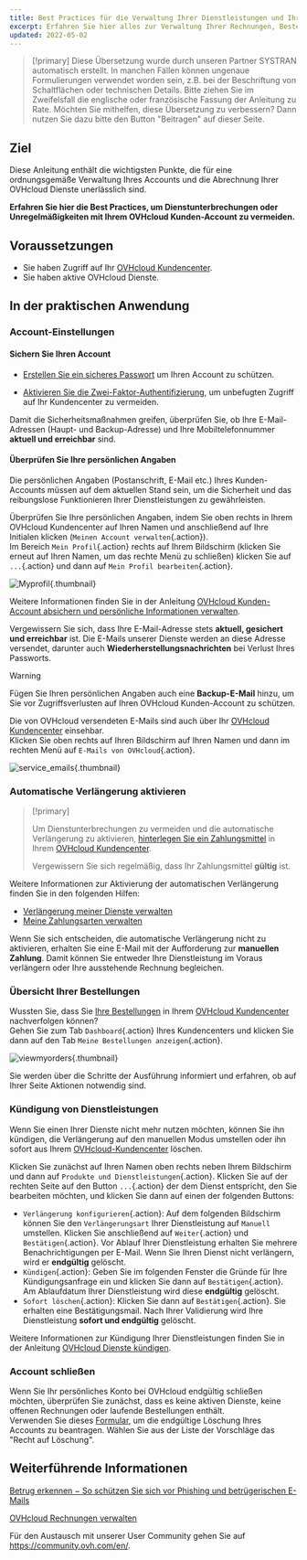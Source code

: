 ```yaml
---
title: Best Practices für die Verwaltung Ihrer Dienstleistungen und Ihres OVHcloud Accounts
excerpt: Erfahren Sie hier alles zur Verwaltung Ihrer Rechnungen, Bestellungen, Zahlungsmittel und Kunden-Accounts
updated: 2022-05-02
---
```


> [!primary]
> Diese Übersetzung wurde durch unseren Partner SYSTRAN automatisch erstellt. In manchen Fällen können ungenaue Formulierungen verwendet worden sein, z.B. bei der Beschriftung von Schaltflächen oder technischen Details. Bitte ziehen Sie im Zweifelsfall die englische oder französische Fassung der Anleitung zu Rate. Möchten Sie mithelfen, diese Übersetzung zu verbessern? Dann nutzen Sie dazu bitte den Button "Beitragen" auf dieser Seite.
>

## Ziel

Diese Anleitung enthält die wichtigsten Punkte, die für eine ordnungsgemäße Verwaltung Ihres Accounts und die Abrechnung Ihrer OVHcloud Dienste unerlässlich sind.

**Erfahren Sie hier die Best Practices, um Dienstunterbrechungen oder Unregelmäßigkeiten mit Ihrem OVHcloud Kunden-Account zu vermeiden.**

## Voraussetzungen

- Sie haben Zugriff auf Ihr [OVHcloud Kundencenter](https://www.ovh.com/auth/?action=gotomanager&from=https://www.ovh.de/&ovhSubsidiary=de).
- Sie haben aktive OVHcloud Dienste.

## In der praktischen Anwendung

### Account-Einstellungen

#### Sichern Sie Ihren Account

- [Erstellen Sie ein sicheres Passwort](manage-ovh-password#ein-adaquates-passwort-erstellen.) um Ihren Account zu schützen.

- [Aktivieren Sie die Zwei-Faktor-Authentifizierung](secure-ovhcloud-account-with-2fa1.), um unbefugten Zugriff auf Ihr Kundencenter zu vermeiden.

Damit die Sicherheitsmaßnahmen greifen, überprüfen Sie, ob Ihre E-Mail-Adressen (Haupt- und Backup-Adresse) und Ihre Mobiltelefonnummer **aktuell und erreichbar** sind.

#### Überprüfen Sie Ihre persönlichen Angaben

Die persönlichen Angaben (Postanschrift, E-Mail etc.) Ihres Kunden-Accounts müssen auf dem aktuellen Stand sein, um die Sicherheit und das reibungslose Funktionieren Ihrer Dienstleistungen zu gewährleisten.

Überprüfen Sie Ihre persönlichen Angaben, indem Sie oben rechts in Ihrem OVHcloud Kundencenter auf Ihren Namen und anschließend auf Ihre Initialen klicken (`Meinen Account verwalten`{.action}).<br>
Im Bereich `Mein Profil`{.action} rechts auf Ihrem Bildschirm (klicken Sie erneut auf Ihren Namen, um das rechte Menü zu schließen) klicken Sie auf `...`{.action} und dann auf `Mein Profil bearbeiten`{.action}.

![Myprofil](myprofile.png){.thumbnail}

Weitere Informationen finden Sie in der Anleitung [OVHcloud Kunden-Account absichern und persönliche Informationen verwalten](all_about_username#meine-personlichen-angaben-andern.).

Vergewissern Sie sich, dass Ihre E-Mail-Adresse stets **aktuell, gesichert und erreichbar** ist. Die E-Mails unserer Dienste werden an diese Adresse versendet, darunter auch **Wiederherstellungsnachrichten** bei Verlust Ihres Passworts.

> [!warning]
>
> Fügen Sie Ihren persönlichen Angaben auch eine **Backup-E-Mail** hinzu, um Sie vor Zugriffsverlusten auf Ihren OVHcloud Kunden-Account zu schützen.
>

Die von OVHcloud versendeten E-Mails sind auch über Ihr [OVHcloud Kundencenter](https://www.ovh.com/auth/?action=gotomanager&from=https://www.ovh.de/&ovhSubsidiary=de) einsehbar.<br>
Klicken Sie oben rechts auf Ihren Bildschirm auf Ihren Namen und dann im rechten Menü auf `E-Mails von OVHcloud`{.action}.

![service_emails](service_emails.png){.thumbnail}

### Automatische Verlängerung aktivieren

> [!primary]
>
> Um Dienstunterbrechungen zu vermeiden und die automatische Verlängerung zu aktivieren, [hinterlegen Sie ein Zahlungsmittel](manage-payment-methods1.) in Ihrem [OVHcloud Kundencenter](https://www.ovh.com/auth/?action=gotomanager&from=https://www.ovh.de/&ovhSubsidiary=de).
>
> Vergewissern Sie sich regelmäßig, dass Ihr Zahlungsmittel **gültig** ist.
>

Weitere Informationen zur Aktivierung der automatischen Verlängerung finden Sie in den folgenden Hilfen:

- [Verlängerung meiner Dienste verwalten](how_to_use_automatic_renewal1.)
- [Meine Zahlungsarten verwalten](manage-payment-methods1.)

Wenn Sie sich entscheiden, die automatische Verlängerung nicht zu aktivieren, erhalten Sie eine E-Mail mit der Aufforderung zur **manuellen Zahlung**. Damit können Sie entweder Ihre Dienstleistung im Voraus verlängern oder Ihre ausstehende Rechnung begleichen.

### Übersicht Ihrer Bestellungen

Wussten Sie, dass Sie [Ihre Bestellungen](managing_ovh_orders1.) in Ihrem [OVHcloud Kundencenter](https://www.ovh.com/auth/?action=gotomanager&from=https://www.ovh.de/&ovhSubsidiary=de) nachverfolgen können?<br>
Gehen Sie zum Tab `Dashboard`{.action} Ihres Kundencenters und klicken Sie dann auf den Tab `Meine Bestellungen anzeigen`{.action}.

![viewmyorders](viewmyorders.png){.thumbnail}

Sie werden über die Schritte der Ausführung informiert und erfahren, ob auf Ihrer Seite Aktionen notwendig sind.

### Kündigung von Dienstleistungen

Wenn Sie einen Ihrer Dienste nicht mehr nutzen möchten, können Sie ihn kündigen, die Verlängerung auf den manuellen Modus umstellen oder ihn sofort aus Ihrem [OVHcloud-Kundencenter](https://www.ovh.com/auth/?action=gotomanager&from=https://www.ovh.de/&ovhSubsidiary=de) löschen.

Klicken Sie zunächst auf Ihren Namen oben rechts neben Ihrem Bildschirm und dann auf `Produkte und Dienstleistungen`{.action}. Klicken Sie auf der rechten Seite auf den Button `...`{.action} der dem Dienst entspricht, den Sie bearbeiten möchten, und klicken Sie dann auf einen der folgenden Buttons:

- `Verlängerung konfigurieren`{.action}: Auf dem folgenden Bildschirm können Sie den `Verlängerungsart` Ihrer Dienstleistung auf `Manuell` umstellen. Klicken Sie anschließend auf `Weiter`{.action} und `Bestätigen`{.action}. Vor Ablauf Ihrer Dienstleistung erhalten Sie mehrere Benachrichtigungen per E-Mail. Wenn Sie Ihren Dienst nicht verlängern, wird er **endgültig** gelöscht.
- `Kündigen`{.action}: Geben Sie im folgenden Fenster die Gründe für Ihre Kündigungsanfrage ein und klicken Sie dann auf `Bestätigen`{.action}. Am Ablaufdatum Ihrer Dienstleistung wird diese **endgültig** gelöscht.
- `Sofort löschen`{.action}: Klicken Sie dann auf `Bestätigen`{.action}. Sie erhalten eine Bestätigungsmail. Nach Ihrer Validierung wird Ihre Dienstleistung **sofort und endgültig** gelöscht.

Weitere Informationen zur Kündigung Ihrer Dienstleistungen finden Sie in der Anleitung [OVHcloud Dienste kündigen](how_to_cancel_services1.).

### Account schließen

Wenn Sie Ihr persönliches Konto bei OVHcloud endgültig schließen möchten, überprüfen Sie zunächst, dass es keine aktiven Dienste, keine offenen Rechnungen oder laufende Bestellungen enthält.<br>
Verwenden Sie dieses [Formular](https://www.ovh.de/schutz-personenbezogener-daten/rechte-ausueben), um die endgültige Löschung Ihres Accounts zu beantragen. Wählen Sie aus der Liste der Vorschläge das "Recht auf Löschung".

## Weiterführende Informationen <a name="gofurther"></a>

[Betrug erkennen − So schützen Sie sich vor Phishing und betrügerischen E-Mails](phishing_care1.)

[OVHcloud Rechnungen verwalten](invoice_management1.)

Für den Austausch mit unserer User Community gehen Sie auf <https://community.ovh.com/en/>.
